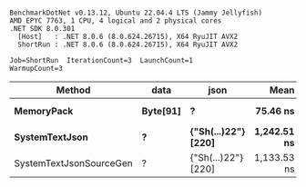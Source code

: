 ```

BenchmarkDotNet v0.13.12, Ubuntu 22.04.4 LTS (Jammy Jellyfish)
AMD EPYC 7763, 1 CPU, 4 logical and 2 physical cores
.NET SDK 8.0.301
  [Host]   : .NET 8.0.6 (8.0.624.26715), X64 RyuJIT AVX2
  ShortRun : .NET 8.0.6 (8.0.624.26715), X64 RyuJIT AVX2

Job=ShortRun  IterationCount=3  LaunchCount=1  
WarmupCount=3  

```
| Method                  | data     | json                | Mean        | Error     | StdDev   | Min         | Max         | Gen0   | Allocated |
|------------------------ |--------- |-------------------- |------------:|----------:|---------:|------------:|------------:|-------:|----------:|
| **MemoryPack**              | **Byte[91]** | **?**                   |    **75.46 ns** |  **1.155 ns** | **0.063 ns** |    **75.41 ns** |    **75.53 ns** | **0.0019** |     **168 B** |
| **SystemTextJson**          | **?**        | **{&quot;Sh(...)22&quot;} [220]** | **1,242.51 ns** | **64.850 ns** | **3.555 ns** | **1,238.66 ns** | **1,245.66 ns** | **0.0019** |     **168 B** |
| SystemTextJsonSourceGen | ?        | {&quot;Sh(...)22&quot;} [220] | 1,133.53 ns | 22.764 ns | 1.248 ns | 1,132.22 ns | 1,134.71 ns | 0.0019 |     168 B |
